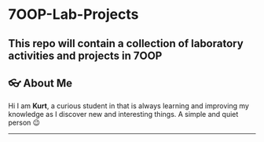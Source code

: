 # 7OOP-Lab-Projects
This repo will contain a collection of laboratory activities and projects in 7OOP
---
## :eyeglasses: About Me
Hi I am **Kurt**, a curious student in that is always learning and improving my knowledge as I discover new and interesting things.
A simple and quiet person :wink:

---

